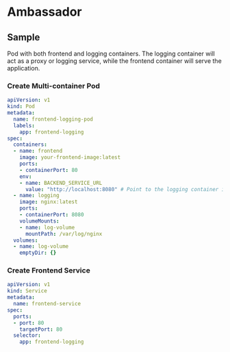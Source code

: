 # Ambassador

## Sample
Pod with both frontend and logging containers. The logging container will act as a proxy or logging service, while the frontend container will serve the application.

### Create Multi-container Pod

```yaml
apiVersion: v1
kind: Pod
metadata:
  name: frontend-logging-pod
  labels:
    app: frontend-logging
spec:
  containers:
  - name: frontend
    image: your-frontend-image:latest
    ports:
    - containerPort: 80
    env:
    - name: BACKEND_SERVICE_URL
      value: "http://localhost:8080" # Point to the logging container in the same Pod
  - name: logging
    image: nginx:latest
    ports:
    - containerPort: 8080
    volumeMounts:
    - name: log-volume
      mountPath: /var/log/nginx
  volumes:
  - name: log-volume
    emptyDir: {}
```

### Create Frontend Service

```yaml
apiVersion: v1
kind: Service
metadata:
  name: frontend-service
spec:
  ports:
  - port: 80
    targetPort: 80
  selector:
    app: frontend-logging
```
